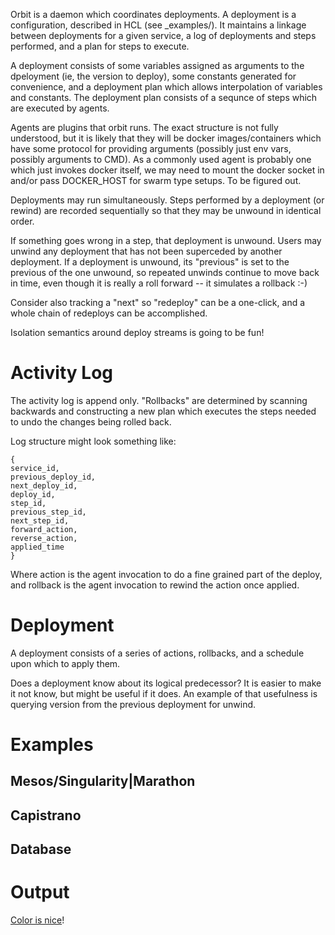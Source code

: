 Orbit is a daemon which coordinates deployments. A deployment is a configuration, described in HCL (see _examples/). It maintains a linkage between deployments for a given service, a log of deployments and steps performed, and a plan for steps to execute.

A deployment consists of some variables assigned as arguments to the dpeloyment (ie, the version to deploy), some constants generated for convenience, and a deployment plan which allows interpolation of variables and constants. The deployment plan consists of a sequnce of steps which are executed by agents.

Agents are plugins that orbit runs. The exact structure is not fully understood, but it is likely that they will be docker images/containers which have some protocol for providing arguments (possibly just env vars, possibly arguments to CMD). As a commonly used agent is probably one which just invokes docker itself, we may need to mount the docker socket in and/or pass DOCKER_HOST for swarm type setups. To be figured out.

Deployments may run simultaneously. Steps performed by a deployment (or rewind) are recorded sequentially so that they may be unwound in identical order. 

If something goes wrong in a step, that deployment is unwound. Users may unwind any deployment that has not been superceded by another deployment. If a deployment is unwound, its "previous" is set to the previous of the one unwound, so repeated unwinds continue to move back in time, even though it is really a roll forward -- it simulates a rollback :-)

Consider also tracking a "next" so "redeploy" can be a one-click, and a whole chain of redeploys can be accomplished.

Isolation semantics around deploy streams is going to be fun!

# Activity Log

The activity log is append only. "Rollbacks" are determined by scanning backwards and constructing a new plan which executes the steps needed to undo the changes being rolled back.

Log structure might look something like:

```
{
service_id,
previous_deploy_id,
next_deploy_id,
deploy_id,
step_id,
previous_step_id,
next_step_id,
forward_action,
reverse_action,
applied_time
}
```

Where action is the agent invocation to do a fine grained part of the deploy, and rollback is the agent invocation to rewind the action once applied.

# Deployment #

A deployment consists of a series of actions, rollbacks, and a schedule upon which to apply them.

Does a deployment know about its logical predecessor? It is easier to make it not know, but might be useful if it does. An example of that usefulness is querying version from the previous deployment for unwind.

# Examples

## Mesos/Singularity|Marathon ##

## Capistrano ##

## Database ##

# Output #

[Color is nice](https://github.com/wsxiaoys/terminal/blob/master/color/color.go)!
